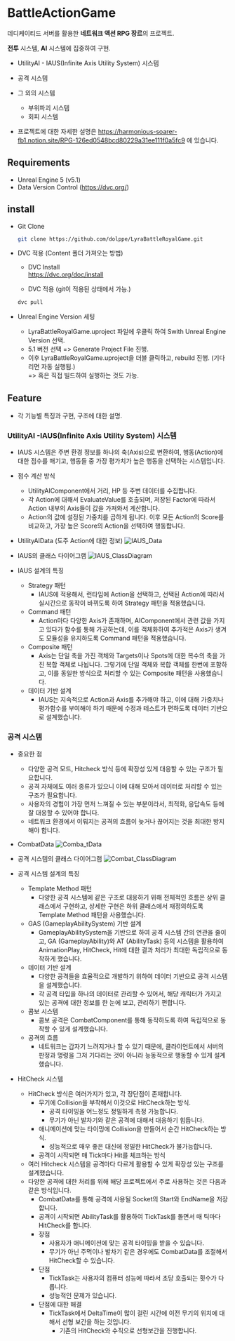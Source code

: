# BattleActionGame

데디케이티드 서버를 활용한 **네트워크 액션 RPG 장르**의 프로젝트.

**전투** 시스템, **AI** 시스템에 집중하여 구현.

- UtilityAI - IAUS(Infinite Axis Utility System) 시스템
- 공격 시스템
- 그 외의 시스템  
    - 부위파괴 시스템
    - 회피 시스템

- 프로젝트에 대한 자세한 설명은 https://harmonious-soarer-fb1.notion.site/RPG-126ed0548bcd80229a31ee111f0a5fc9 에 있습니다.

## Requirements

- Unreal Engine 5 (v5.1)
- Data Version Control (https://dvc.org/)

## install

-  Git Clone
    ```sh
    git clone https://github.com/dolppe/LyraBattleRoyalGame.git
    ```

- DVC 적용 (Content 폴더 가져오는 방법)
    - DVC Install  
    https://dvc.org/doc/install

    - DVC 적용 (git이 적용된 상태에서 가능.)
    ```sh
    dvc pull
    ```

- Unreal Engine Version 세팅
    - LyraBattleRoyalGame.uproject 파일에 우클릭 하여 Swith Unreal Engine Version 선택.
    - 5.1 버전 선택 => Generate Project File 진행.
    - 이후 LyraBattleRoyalGame.uproject을 더블 클릭하고, rebuild 진행. (기다리면 자동 실행됨.)  
    => 혹은 직접 빌드하여 실행하는 것도 가능.

## Feature

- 각 기능별 특징과 구현, 구조에 대한 설명.

### UtilityAI -IAUS(Infinite Axis Utility System) 시스템

- IAUS 시스템은 주변 환경 정보를 하나의 축(Axis)으로 변환하여, 행동(Action)에 대한 점수를 매기고, 행동들 중 가장 평가치가 높은 행동을 선택하는 시스템입니다.
- 점수 계산 방식
    - UtilityAIComponent에서 거리, HP 등 주변 데이터를 수집합니다.
    - 각 Action에 대해서 EvaluateValue를 호출되며, 저장된 Factor에 따라서 Action 내부의 Axis들이 값을 가져와서 계산합니다.
    - Action의 값에 설정된 가중치를 곱하게 됩니다. 이후 모든 Action의 Score를 비교하고, 가장 높은 Score의 Action을 선택하여 행동합니다.
- UtilityAIData (도주 Action에 대한 정보)
![IAUS_Data](https://github.com/user-attachments/assets/c3ed5358-3304-474d-a936-1ea3a1d9d5bc)  

- IAUS의 클래스 다이어그램
![IAUS_ClassDiagram](https://github.com/user-attachments/assets/46f802f1-9912-48cd-8447-5236d8f827b9)

- IAUS 설계의 특징
    - Strategy 패턴  
        - IAUS에 적용해서, 런타임에 Action을 선택하고, 선택된 Action에 따라서 실시간으로 동작이 바뀌도록 하여 Strategy 패턴을 적용했습니다.
    - Command 패턴
        - Action마다 다양한 Axis가 존재하며, AIComponent에서 관련 값을 가지고 있다가 함수를 통해 가공하는데, 이를 객체화하여 추가적은 Axis가 생겨도 모듈성을 유지하도록 Command 패턴을 적용했습니다.
    - Composite 패턴
        - Axis는 단일 축을 가진 객체와 Targets이나 Spots에 대한 복수의 축을 가진 복합 객체로 나뉩니다. 그렇기에 단일 객체와 복합 객체를 한번에 포함하고, 이를 동일한 방식으로 처리할 수 있는 Composite 패턴을 사용했습니다.
    - 데이터 기반 설계
        - IAUS는 지속적으로 Action과 Axis를 추가해야 하고, 이에 대해 가중치나 평가함수를 부여해야 하기 때문에 수정과 테스트가 편하도록 데이터 기반으로 설계했습니다.

### 공격 시스템

- 중요한 점
    - 다양한 공격 모드, Hitcheck 방식 등에 확장성 있게 대응할 수 있는 구조가 필요합니다.
    - 공격 자체에도 여러 종류가 있으니 이에 대해 모아서 데이터로 처리할 수 있는 구조가 필요합니다.
    - 사용자의 경험이 가장 먼저 느껴질 수 있는 부분이라서, 최적화, 응답속도 등에 잘 대응할 수 있어야 합니다.
    - 네트워크 환경에서 이뤄지는 공격의 흐름이 늦거나 끊어지는 것을 최대한 방지해야 합니다.

- CombatData
![Comba_tData](https://github.com/user-attachments/assets/53dd4791-54b4-4d6d-9f5a-0e410dc923a5)

- 공격 시스템의 클래스 다이어그램
![Combat_ClassDiagram](https://github.com/user-attachments/assets/40042660-fcc5-4baf-aec8-3b67148b7361)  

- 공격 시스템 설계의 특징
    - Template Method 패턴
        - 다양한 공격 시스템에 같은 구조로 대응하기 위해 전체적인 흐름은 상위 클래스에서 구현하고, 상세한 구현은 하위 클래스에서 재정의하도록 Template Method 패턴을 사용했습니다.
    - GAS (GameplayAbilitySystem) 기반 설계
        - GameplayAbilitySystem을 기반으로 하여 공격 시스템 간의 연관을 줄이고, GA (GameplayAbility)와 AT (AbilityTask) 등의 시스템을 활용하여 AnimationPlay, HitCheck, Hit에 대한 결과 처리가 최대한 독립적으로 동작하게 했습니다.
    - 데이터 기반 설계
        - 다양한 공격들을 효율적으로 개발하기 위하여 데이터 기반으로 공격 시스템을 설계했습니다.
        - 각 공격 타입을 하나의 데이터로 관리할 수 있어서, 해당 캐릭터가 가지고 있는 공격에 대한 정보를 한 눈에 보고, 관리하기 편합니다.
    - 콤보 시스템
        - 콤보 공격은 CombatComponent를 통해 동작하도록 하여 독립적으로 동작할 수 있게 설계했습니다.
    - 공격의 흐름
        - 네트워크는 갑자기 느려지거나 할 수 있기 때문에, 클라이언트에서 서버의 판정과 명령을 그저 기다리는 것이 아니라 능동적으로 행동할 수 있게 설계했습니다.

- HitCheck 시스템
    - HitCheck 방식은 여러가지가 있고, 각 장단점이 존재합니다.
        - 무기에 Collision을 부착해서 이것으로 HitCheck하는 방식.
            - 공격 타이밍을 어느정도 정밀하게 측정 가능합니다.
            - 무기가 아닌 발차기와 같은 공격에 대해서 대응하기 힘듭니다.
        - 애니메이션에 맞는 타이밍에 Collision을 만들어서 순간 HitCheck하는 방식.
            - 성능적으로 매우 좋은 대신에 정밀한 HitCheck가 불가능합니다.
        - 공격이 시작되면 매 Tick마다 Hit를 체크하는 방식
    - 여러 Hitcheck 시스템을 공격마다 다르게 활용할 수 있게 확장성 있는 구조를 설계했습니다.
    - 다양한 공격에 대한 처리를 위해 해당 프로젝트에서 주로 사용하는 것은 다음과 같은 방식입니다.
        - CombatData를 통해 공격에 사용될 Socket의 Start와 EndName을 저장합니다.
        - 공격이 시작되면 AbilityTask를 활용하여 TickTask를 돌면서 매 틱마다 HitCheck를 합니다.
        - 장점
            - 사용자가 애니메이션에 맞는 공격 타이밍을 받을 수 있습니다.
            - 무기가 아닌 주먹이나 발차기 같은 경우에도 CombatData를 조절해서 HitCheck할 수 있습니다.
        - 단점
            - TickTask는 사용자의 컴퓨터 성능에 따라서 초당 호출되는 횟수가 다릅니다.
            - 성능적인 문제가 있습니다.
        - 단점에 대한 해결
            - TickTask에서 DeltaTime이 많이 걸린 시간에 이전 무기의 위치에 대해서 선형 보간을 하는 것입니다.
                - 기존의 HitCheck와 수직으로 선형보간을 진행합니다.
                


